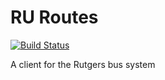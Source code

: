 # RU Routes
[![Build Status](https://travis-ci.com/adam-piziak/ruroutes.svg?branch=master)](https://travis-ci.com/adam-piziak/ruroutes)

A client for the Rutgers bus system
